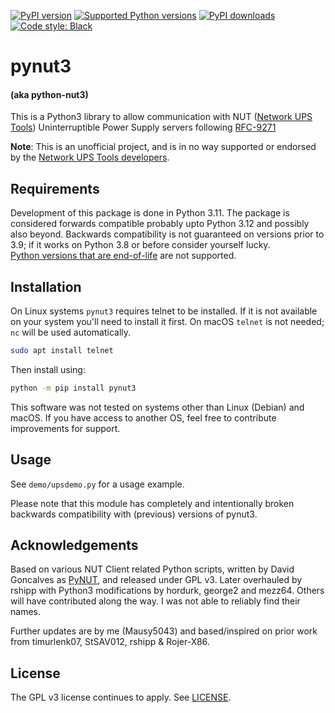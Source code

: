 [![PyPI version](https://img.shields.io/pypi/v/pynut3.svg?logo=pypi&logoColor=FFE873)](https://pypi.org/project/pynut3)
[![Supported Python versions](https://img.shields.io/pypi/pyversions/pynut3.svg?logo=python&logoColor=FFE873)](https://pypi.org/project/pynut3)
[![PyPI downloads](https://img.shields.io/pypi/dm/pynut3.svg)](https://pypistats.org/packages/pynut3)
[![Code style: Black](https://img.shields.io/badge/code%20style-Black-000000.svg)](https://github.com/psf/black)

# pynut3

#### (aka python-nut3)

This is a Python3 library to allow communication with NUT ([Network UPS Tools](http://www.networkupstools.org/)) Uninterruptible Power Supply servers following [RFC-9271](https://www.rfc-editor.org/rfc/rfc9271.html)

**Note**: This is an unofficial project, and is in no way supported or endorsed by the [Network UPS Tools developers](https://github.com/networkupstools).

## Requirements

Development of this package is done in Python 3.11. The package is considered forwards compatible probably upto Python 3.12 and possibly also beyond. Backwards compatibility is not guaranteed on versions prior to 3.9; if it works on Python 3.8 or before consider yourself lucky.  
[Python versions that are end-of-life](https://devguide.python.org/versions/) are not supported.

## Installation

On Linux systems `pynut3` requires telnet to be installed. If it is not available on your system you'll need to install it first. On macOS `telnet` is not needed; `nc` will be used automatically.
```bash
sudo apt install telnet
```

Then install using:
```bash
python -m pip install pynut3
```
This software was not tested on systems other than Linux (Debian) and macOS. If you have access to another OS, feel free to contribute improvements for support.

## Usage

See `demo/upsdemo.py` for a usage example.

Please note that this module has completely and intentionally broken backwards compatibility with (previous) versions of pynut3.

## Acknowledgements

Based on various NUT Client related Python scripts, written by David Goncalves
as [PyNUT](https://github.com/networkupstools/nut/tree/master/scripts/python), and released under GPL v3.
Later overhauled by rshipp with Python3 modifications by hordurk, george2 and mezz64.
Others will have contributed along the way. I was not able to reliably find their names.

Further updates are by me (Mausy5043) and based/inspired on prior work from timurlenk07, StSAV012, rshipp & Rojer-X86.

## License

The GPL v3 license continues to apply. See [LICENSE](LICENSE).
